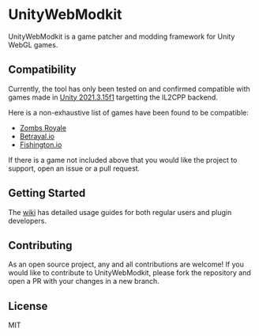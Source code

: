 # UnityWebModkit
UnityWebModkit is a game patcher and modding framework for Unity WebGL games.

## Compatibility
Currently, the tool has only been tested on and confirmed compatible with games made in [Unity 2021.3.15f1](https://unity.com/releases/editor/whats-new/2021.3.15) targetting the IL2CPP backend. 

Here is a non-exhaustive list of games have been found to be compatible:
- [Zombs Royale](https://zombsroyale.io)
- [Betrayal.io](https://betrayal.io)
- [Fishington.io](https://fishington.io)

If there is a game not included above that you would like the project to support, open an issue or a pull request.

## Getting Started
The [wiki](https://google.com) has detailed usage guides for both regular users and plugin developers.

## Contributing
As an open source project, any and all contributions are welcome! If you would like to contribute to UnityWebModkit, please fork the repository and open a PR with your changes in a new branch.

## License
MIT
